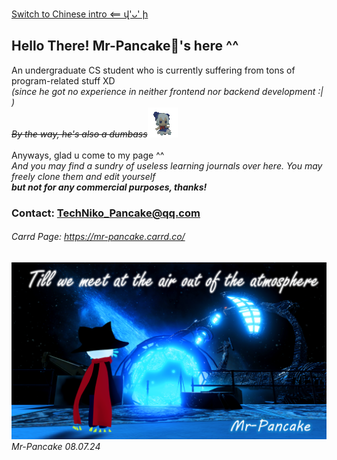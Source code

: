 [Switch to Chinese intro <== վ'ᴗ' ի](README.md)
## Hello There! Mr-Pancake🥞's here ^^
An undergraduate CS student who is currently suffering from tons of program-related stuff XD <br>*(since he got no experience in neither frontend nor backend development :| )*<br>
*~~By the way, he's also a dumbass~~*![](images/baka.gif)<br>
<br>
 Anyways, glad u come to my page ^^
 <br>*And you may find a sundry of useless learning journals over here. You may freely clone them and edit yourself<br> **but not for any commercial purposes, thanks!***
<br>

### Contact: TechNiko_Pancake@qq.com
###### Carrd Page: https://mr-pancake.carrd.co/
![images/cosmic.png](images/cosmic.png)
*Mr-Pancake 08.07.24*
